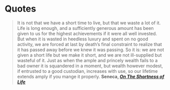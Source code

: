 
# Quotes

> It is not that we have a short time to live, but that we waste a lot of it. Life is long enough, and a sufficiently generous amount has been given to us for the highest achievements if it were all well invested. But when it is wasted in heedless luxury and spent on no good activity, we are forced at last by death’s final constraint to realize that it has passed away before we knew it was passing. So it is: we are not given a short life but we make it short, and we are not ill-supplied but wasteful of it. Just as when the ample and princely wealth fails to a bad owner it is squandered in a moment, but wealth however modest, if entrusted to a good custodian, increases with use, so our lifetime extends amply if you mange it properly. **Seneca, _[On The Shortness of Life](http://zxmth.us/1NYNl95)_**
